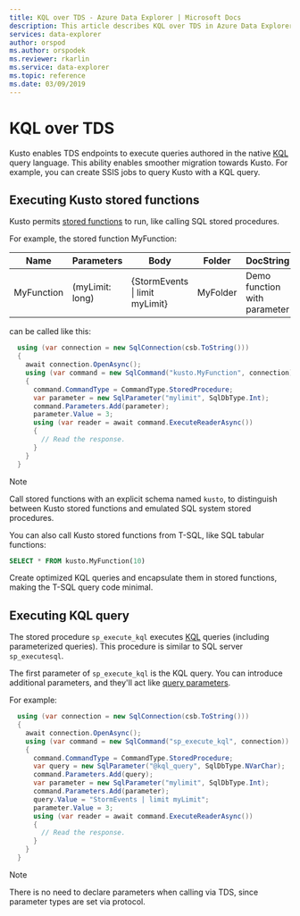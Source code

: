 ```yaml
---
title: KQL over TDS - Azure Data Explorer | Microsoft Docs
description: This article describes KQL over TDS in Azure Data Explorer.
services: data-explorer
author: orspod
ms.author: orspodek
ms.reviewer: rkarlin
ms.service: data-explorer
ms.topic: reference
ms.date: 03/09/2019
---
```

# KQL over TDS

Kusto enables TDS endpoints to execute queries authored in the native [KQL](../../query/index.md) query language. This ability enables smoother migration towards Kusto. For example, you can create SSIS jobs to query Kusto with a KQL query.

## Executing Kusto stored functions

Kusto permits [stored functions](../../query/schema-entities/stored-functions.md) to run, like calling SQL stored procedures.

For example, the stored function MyFunction:

|Name |Parameters|Body|Folder|DocString
|---|---|---|---|---
|MyFunction |(myLimit: long)| {StormEvents &#124; limit myLimit}|MyFolder|Demo function with parameter||

can be called like this:

```csharp
  using (var connection = new SqlConnection(csb.ToString()))
  {
    await connection.OpenAsync();
    using (var command = new SqlCommand("kusto.MyFunction", connection))
    {
      command.CommandType = CommandType.StoredProcedure;
      var parameter = new SqlParameter("mylimit", SqlDbType.Int);
      command.Parameters.Add(parameter);
      parameter.Value = 3;
      using (var reader = await command.ExecuteReaderAsync())
      {
        // Read the response.
      }
    }
  }
```

> [!NOTE]
> Call stored functions with an explicit schema named `kusto`, to distinguish between Kusto stored functions and emulated
> SQL system stored procedures.

You can also call Kusto stored functions from T-SQL, like SQL tabular functions:

```sql
SELECT * FROM kusto.MyFunction(10)
```

Create optimized KQL queries and encapsulate them in stored functions, making the T-SQL query code minimal.

## Executing KQL query

The stored procedure `sp_execute_kql` executes [KQL](../../query/index.md) queries (including parameterized queries). This procedure is similar to SQL server `sp_executesql`.

The first parameter of `sp_execute_kql` is the KQL query. You can introduce additional parameters, and they'll act like [query parameters](../../query/queryparametersstatement.md).

For example:

```csharp
  using (var connection = new SqlConnection(csb.ToString()))
  {
    await connection.OpenAsync();
    using (var command = new SqlCommand("sp_execute_kql", connection))
    {
      command.CommandType = CommandType.StoredProcedure;
      var query = new SqlParameter("@kql_query", SqlDbType.NVarChar);
      command.Parameters.Add(query);
      var parameter = new SqlParameter("mylimit", SqlDbType.Int);
      command.Parameters.Add(parameter);
      query.Value = "StormEvents | limit myLimit";
      parameter.Value = 3;
      using (var reader = await command.ExecuteReaderAsync())
      {
        // Read the response.
      }
    }
  }
```

> [!NOTE]
> There is no need to declare parameters when calling via TDS, since parameter types are set via protocol.
